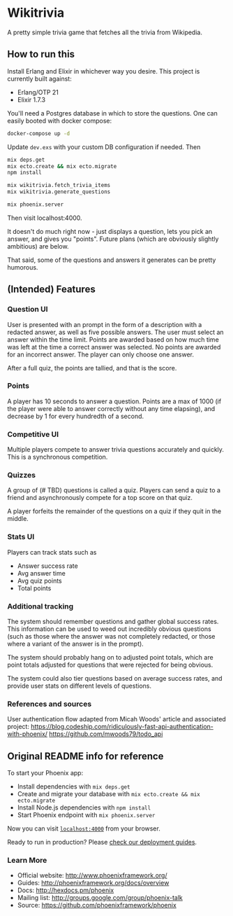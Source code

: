 # Wikitrivia

A pretty simple trivia game that fetches all the trivia from Wikipedia.

## How to run this

Install Erlang and Elixir in whichever way you desire. This project is currently built against:
* Erlang/OTP 21
* Elixir 1.7.3

You'll need a Postgres database in which to store the questions. One can easily
booted with docker compose:

```bash
docker-compose up -d
```

Update `dev.exs` with your custom DB configuration if needed. Then

```bash
mix deps.get
mix ecto.create && mix ecto.migrate
npm install

mix wikitrivia.fetch_trivia_items
mix wikitrivia.generate_questions

mix phoenix.server
```

Then visit localhost:4000.

It doesn't do much right now - just displays a question, lets you pick an
answer, and gives you "points". Future plans (which are obviously slightly
ambitious) are below.

That said, some of the questions and answers it generates can be pretty
humorous.

## (Intended) Features

### Question UI

User is presented with an prompt in the form of a description with a redacted
answer, as well as five possible answers. The user must select an answer within
the time limit. Points are awarded based on how much time was left at the time
a correct answer was selected. No points are awarded for an incorrect answer.
The player can only choose one answer.

After a full quiz, the points are tallied, and that is the score.

### Points

A player has 10 seconds to answer a question. Points are a max of 1000 (if the
player were able to answer correctly without any time elapsing), and decrease
by 1 for every hundredth of a second.

### Competitive UI

Multiple players compete to answer trivia questions accurately and quickly. This
is a synchronous competition.

### Quizzes

A group of (# TBD) questions is called a quiz. Players can send a quiz to a
friend and asynchronously compete for a top score on that quiz.

A player forfeits the remainder of the questions on a quiz if they quit in the
middle.

### Stats UI

Players can track stats such as
* Answer success rate
* Avg answer time
* Avg quiz points
* Total points

### Additional tracking

The system should remember questions and gather global success rates. This
information can be used to weed out incredibly obvious questions (such as
those where the answer was not completely redacted, or those where a variant
of the answer is in the prompt).

The system should probably hang on to adjusted point totals, which are point
totals adjusted for questions that were rejected for being obvious.

The system could also tier questions based on average success rates, and provide
user stats on different levels of questions.

### References and sources

User authentication flow adapted from Micah Woods' article and associated project:
https://blog.codeship.com/ridiculously-fast-api-authentication-with-phoenix/
https://github.com/mwoods79/todo_api

## Original README info for reference

To start your Phoenix app:

  * Install dependencies with `mix deps.get`
  * Create and migrate your database with `mix ecto.create && mix ecto.migrate`
  * Install Node.js dependencies with `npm install`
  * Start Phoenix endpoint with `mix phoenix.server`

Now you can visit [`localhost:4000`](http://localhost:4000) from your browser.

Ready to run in production? Please [check our deployment guides](http://www.phoenixframework.org/docs/deployment).

### Learn More

  * Official website: http://www.phoenixframework.org/
  * Guides: http://phoenixframework.org/docs/overview
  * Docs: http://hexdocs.pm/phoenix
  * Mailing list: http://groups.google.com/group/phoenix-talk
  * Source: https://github.com/phoenixframework/phoenix
